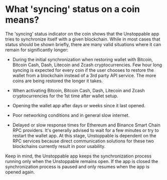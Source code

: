 # What 'syncing' status on a coin means?

The 'syncing' status indicator on the coin shows that the Unstoppable app tries to synchronize itself with a given blockchain. While in most cases that status should be shown briefly, there are many valid situations where it can remain for significantly longer:
- During the initial synchronization when restoring wallet with Bitcoin, Bitcoin Cash, Dash, Litecoin and Zcash cryptocurrencies. Few hour long syncing is expected for every coin if the user chooses to restore the wallet from a blockchain instead of a 3rd party API service. The more coins are being restored the longer it takes.

- When activating Bitcoin, Bitcoin Cash, Dash, Litecoin and Zcash cryptocurrencies for the 1st time after wallet setup.

- Opening the wallet app after days or weeks since it last opened.

- Poor networking conditions and in general slow internet.

- Delayed or slow response times for Ethereum and Binance Smart Chain RPC providers. It's generally advised to wait for a few minutes or try to restart the wallet app. At this stage, Unstoppable is dependent on the RPC services because direct communication solutions for these two blockchains currently result in poor usability.

Keep in mind, the Unstoppable app keeps the synchronization process running only when the Unstoppable remains open. If the app is closed the synchronization process is paused and only resumes when the app is opened again.

